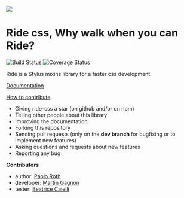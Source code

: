 ![](https://d13yacurqjgara.cloudfront.net/users/505610/screenshots/1892404/ridecss.jpg)

Ride css, Why walk when you can Ride?
=====================================

[![Build Status](https://travis-ci.org/ride-css/ride-css.svg)](https://travis-ci.org/ride-css/ride-css)
[![Coverage Status](https://coveralls.io/repos/github/ride-css/ride-css/badge.svg?branch=master)](https://coveralls.io/github/ride-css/ride-css?branch=master)

Ride is a Stylus mixins library for a faster css development.

[Documentation](https://github.com/ride-css/ride-css/blob/master/docs/01-install.md)

[How to contribute](https://github.com/ride-css/ride-css/blob/master/contributing.md)

* Giving ride-css a star (on github and/or on npm)
* Telling other people about this library
* Improving the documentation
* Forking this repository
* Sending pull requests (only on the **dev branch** for bugfixing or to implement new features)
* Asking questions and requests about new features
* Reporting any bug

**Contributors**

* author: [Paolo Roth](https://github.com/OctoD/)
* developer: [Martin Gagnon](https://github.com/B7th)
* tester: [Beatrice Caielli](https://github.com/naya85/)
